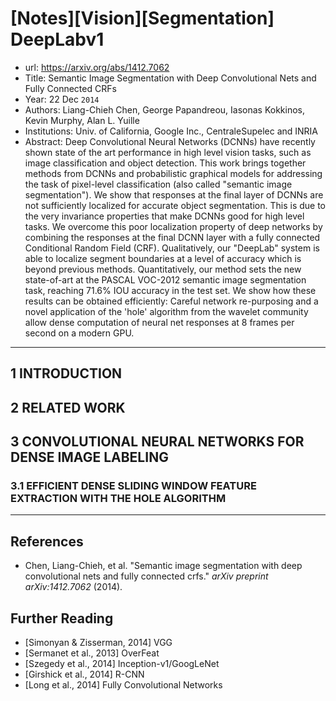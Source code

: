 # [Notes][Vision][Segmentation] DeepLabv1

* url: https://arxiv.org/abs/1412.7062
* Title: Semantic Image Segmentation with Deep Convolutional Nets and Fully Connected CRFs
* Year: 22 Dec `2014`
* Authors: Liang-Chieh Chen, George Papandreou, Iasonas Kokkinos, Kevin Murphy, Alan L. Yuille
* Institutions: Univ. of California, Google Inc., CentraleSupelec and INRIA
* Abstract: Deep Convolutional Neural Networks (DCNNs) have recently shown state of the art performance in high level vision tasks, such as image classification and object detection. This work brings together methods from DCNNs and probabilistic graphical models for addressing the task of pixel-level classification (also called "semantic image segmentation"). We show that responses at the final layer of DCNNs are not sufficiently localized for accurate object segmentation. This is due to the very invariance properties that make DCNNs good for high level tasks. We overcome this poor localization property of deep networks by combining the responses at the final DCNN layer with a fully connected Conditional Random Field (CRF). Qualitatively, our "DeepLab" system is able to localize segment boundaries at a level of accuracy which is beyond previous methods. Quantitatively, our method sets the new state-of-art at the PASCAL VOC-2012 semantic image segmentation task, reaching 71.6% IOU accuracy in the test set. We show how these results can be obtained efficiently: Careful network re-purposing and a novel application of the 'hole' algorithm from the wavelet community allow dense computation of neural net responses at 8 frames per second on a modern GPU.

----------------------------------------------------------------------------------------------------

## 1 INTRODUCTION

## 2 RELATED WORK

## 3 CONVOLUTIONAL NEURAL NETWORKS FOR DENSE IMAGE LABELING

### 3.1 EFFICIENT DENSE SLIDING WINDOW FEATURE EXTRACTION WITH THE HOLE ALGORITHM



----------------------------------------------------------------------------------------------------

## References

* Chen, Liang-Chieh, et al. "Semantic image segmentation with deep convolutional nets and fully connected crfs." *arXiv preprint arXiv:1412.7062* (2014).

## Further Reading

* [Simonyan & Zisserman, 2014] VGG
* [Sermanet et al., 2013] OverFeat
* [Szegedy et al., 2014] Inception-v1/GoogLeNet
* [Girshick et al., 2014] R-CNN
* [Long et al., 2014] Fully Convolutional Networks
